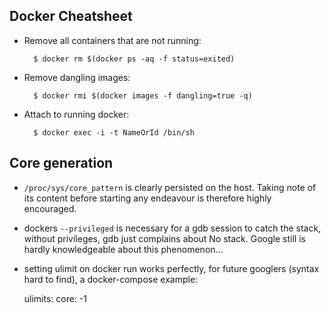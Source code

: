 ## Docker Cheatsheet

* Remove all containers that are not running:

        $ docker rm $(docker ps -aq -f status=exited)

* Remove dangling images:

        $ docker rmi $(docker images -f dangling=true -q)

* Attach to running docker:

        $ docker exec -i -t NameOrId /bin/sh

## Core generation

  * `/proc/sys/core_pattern` is clearly persisted on the host. Taking note of
    its content before starting any endeavour is therefore highly encouraged.
  * dockers `--privileged` is necessary for a gdb session to catch the stack,
    without privileges, gdb just complains about No stack. Google still is
    hardly knowledgeable about this phenomenon...
  * setting ulimit on docker run works perfectly, for future googlers (syntax hard to find),
    a docker-compose example:

    ulimits:
          core: -1
